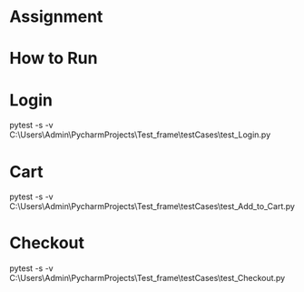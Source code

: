 # Assignment

# How to Run

# Login
pytest -s -v C:\Users\Admin\PycharmProjects\Test_frame\testCases\test_Login.py

# Cart
pytest -s -v C:\Users\Admin\PycharmProjects\Test_frame\testCases\test_Add_to_Cart.py

# Checkout
pytest -s -v C:\Users\Admin\PycharmProjects\Test_frame\testCases\test_Checkout.py



